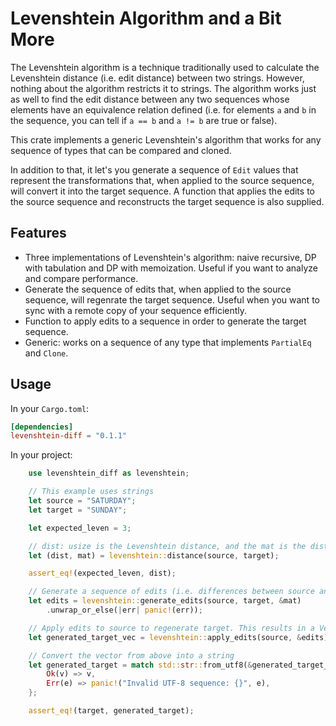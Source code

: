 # Levenshtein Algorithm and a Bit More

The Levenshtein algorithm is a technique traditionally used to calculate the Levenshtein distance (i.e. edit distance) between two strings. However, nothing about the algorithm restricts it to strings. The algorithm works just as well to find the edit distance between any two sequences whose elements have an equivalence relation defined (i.e. for elements `a` and `b` in the sequence, you can tell if `a == b` and `a != b` are true or false).

This crate implements a generic Levenshtein's algorithm that works for any sequence of types that can be compared and cloned.

In addition to that, it let's you generate a sequence of `Edit` values that represent the transformations that, when applied to the source sequence, will convert it into the target sequence. A function that applies the edits to the source sequence and reconstructs the target sequence is also supplied.

## Features

* Three implementations of Levenshtein's algorithm: naive recursive, DP with tabulation and DP with memoization. Useful if you want to analyze and compare performance.
* Generate the sequence of edits that, when applied to the source sequence, will regenrate the target sequence. Useful when you want to sync with a remote copy of your sequence efficiently.
* Function to apply edits to a sequence in order to generate the target sequence.
* Generic: works on a sequence of any type that implements `PartialEq` and `Clone`.

## Usage

In your `Cargo.toml`:

```toml
[dependencies]
levenshtein-diff = "0.1.1"
```

In your project:

```rust
    use levenshtein_diff as levenshtein;

    // This example uses strings
    let source = "SATURDAY";
    let target = "SUNDAY";

    let expected_leven = 3;

    // dist: usize is the Levenshtein distance, and the mat is the distance matrix
    let (dist, mat) = levenshtein::distance(source, target);

    assert_eq!(expected_leven, dist);

    // Generate a sequence of edits (i.e. differences between source and target)
    let edits = levenshtein::generate_edits(source, target, &mat)
        .unwrap_or_else(|err| panic!(err));

    // Apply edits to source to regenerate target. This results in a Vec
    let generated_target_vec = levenshtein::apply_edits(source, &edits);

    // Convert the vector from above into a string
    let generated_target = match std::str::from_utf8(&generated_target_vec) {
        Ok(v) => v,
        Err(e) => panic!("Invalid UTF-8 sequence: {}", e),
    };

    assert_eq!(target, generated_target);
```

